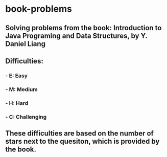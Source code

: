 # book-problems
## Solving problems from the book: Introduction to Java Programing and Data Structures, by Y. Daniel Liang
## Difficulties:
### - E: Easy
### - M: Medium
### - H: Hard
### - C: Challenging
## These difficulties are based on the number of stars next to the quesiton, which is provided by the book.
